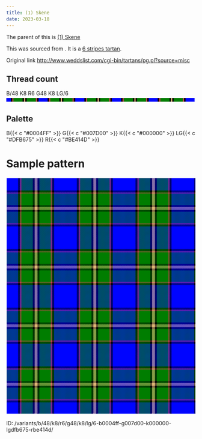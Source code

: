 ```yaml
---
title: (1) Skene
date: 2023-03-18
---
```

The parent of this is [(1) Skene](/tartans/b/48/k8/r6/g48/k8/lg/6/)


This was sourced from <no value>.  It is a [6 stripes tartan](/stripes/stripes6/).

Original link http://www.weddslist.com/cgi-bin/tartans/pg.pl?source=misc

## Thread count
B/48 K8 R6 G48 K8 LG/6
![Sett](sett.png)

## Palette
B{{< c "#0004FF" >}} G{{< c "#007D00" >}} K{{< c "#000000" >}} LG{{< c "#DFB675" >}} R{{< c "#BE414D" >}}

# Sample pattern

![Tartan detail](tartan.png "B/48 K8 R6 G48 K8 LG/6 tartan")

ID: /variants/b/48/k8/r6/g48/k8/lg/6-b0004ff-g007d00-k000000-lgdfb675-rbe414d/